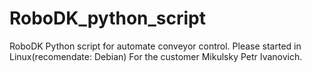 # RoboDK_python_script
RoboDK Python script for automate conveyor control.
Please started in Linux(recomendate: Debian)
For the customer Mikulsky Petr Ivanovich.
